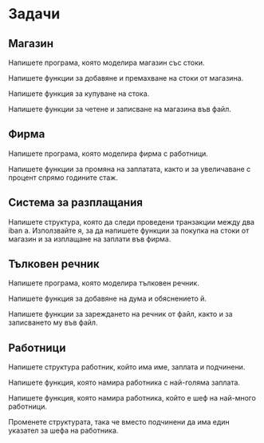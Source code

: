 # Задачи

## Магазин
Напишете програма, която моделира магазин със стоки.

Напишете функции за добавяне и премахване на стоки от магазина.

Напишете функция за купуване на стока.

Напишете функции за четене и записване на магазина във файл.

## Фирма
Напишете програма, която моделира фирма с работници.

Напишете функции за промяна на заплатата, както и за увеличаване с процент спрямо годините стаж.

## Система за разплащания
Напишете структура, която да следи проведени транзакции между два iban а. 
Използвайте я, за да напишете функции за покупка на стоки от магазин и за изплащане на заплати във фирма.

## Тълковен речник
Напишете програма, която моделира тълковен речник.

Напишете функция за добавяне на дума и обяснението й.

Напишете функции за зареждането на речник от файл, както и за записването му във файл.

## Работници
Напишете структура работник, който има име, заплата и подчинени. 

Напишете функция, която намира работника с най-голяма заплата.

Напишете функция, която намира работника, който е шеф на най-много работници.

Променете структурата, така че вместо подчинени да има един указател за шефа на работника.
